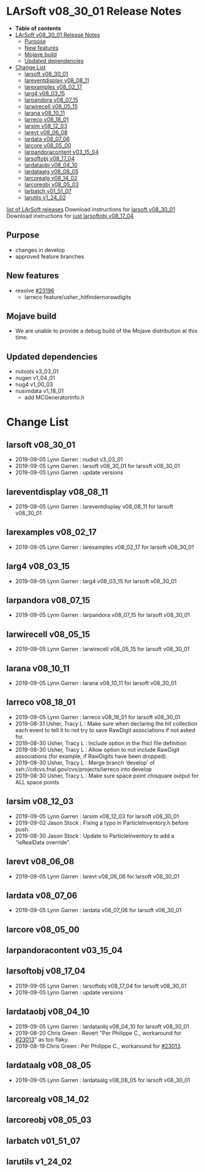 LArSoft v08_30_01 Release Notes
======================================================================

-   **Table of contents**
-   [LArSoft v08_30_01 Release Notes](#LArSoft-v08_30_01-Release-Notes)
    -   [Purpose](#Purpose)
    -   [New features](#New-features)
    -   [Mojave build](#Mojave-build)
    -   [Updated dependencies](#Updated-dependencies)
-   [Change List](#Change-List)
    -   [larsoft v08_30_01](#larsoft-v08_30_01)
    -   [lareventdisplay v08_08_11](#lareventdisplay-v08_08_11)
    -   [larexamples v08_02_17](#larexamples-v08_02_17)
    -   [larg4 v08_03_15](#larg4-v08_03_15)
    -   [larpandora v08_07_15](#larpandora-v08_07_15)
    -   [larwirecell v08_05_15](#larwirecell-v08_05_15)
    -   [larana v08_10_11](#larana-v08_10_11)
    -   [larreco v08_18_01](#larreco-v08_18_01)
    -   [larsim v08_12_03](#larsim-v08_12_03)
    -   [larevt v08_06_08](#larevt-v08_06_08)
    -   [lardata v08_07_06](#lardata-v08_07_06)
    -   [larcore v08_05_00](#larcore-v08_05_00)
    -   [larpandoracontent v03_15_04](#larpandoracontent-v03_15_04)
    -   [larsoftobj v08_17_04](#larsoftobj-v08_17_04)
    -   [lardataobj v08_04_10](#lardataobj-v08_04_10)
    -   [lardataalg v08_08_05](#lardataalg-v08_08_05)
    -   [larcorealg v08_14_02](#larcorealg-v08_14_02)
    -   [larcoreobj v08_05_03](#larcoreobj-v08_05_03)
    -   [larbatch v01_51_07](#larbatch-v01_51_07)
    -   [larutils v1_24_02](#larutils-v1_24_02)

[list of LArSoft releases](LArSoft_release_list)
Download instructions for [larsoft v08_30_01](http://scisoft.fnal.gov/scisoft/bundles/larsoft/v08_30_01/larsoft-v08_30_01.html)
Download instructions for [just larsoftobj v08_17_04](http://scisoft.fnal.gov/scisoft/bundles/larsoftobj/v08_17_04/larsoftobj-v08_17_04.html)

Purpose
--------------------

-   changes in develop
-   approved feature branches

New features
------------------------------

-   resolve [\#23196](/redmine/issues/23196 "Support: Make GausHitFinder's dependence on RawDigit optional (Resolved)")
    -   larreco feature/usher_hitfindernorawdigits

Mojave build
------------------------------

-   We are unable to provide a debug build of the Mojave distribution at this time.

Updated dependencies
----------------------------------------------

-   nutools v3_03_01
-   nugen v1_04_01
-   nug4 v1_00_03
-   nusimdata v1_18_01
    -   add MCGeneratorInfo.h

Change List
============================

larsoft v08_30_01
------------------------------------------

-   2019-09-05 Lynn Garren : nudist v3_03_01
-   2019-09-05 Lynn Garren : larsoft v08_30_01 for larsoft v08_30_01
-   2019-09-05 Lynn Garren : update versions

lareventdisplay v08_08_11
----------------------------------------------------------

-   2019-09-05 Lynn Garren : lareventdisplay v08_08_11 for larsoft v08_30_01

larexamples v08_02_17
--------------------------------------------------

-   2019-09-05 Lynn Garren : larexamples v08_02_17 for larsoft v08_30_01

larg4 v08_03_15
--------------------------------------

-   2019-09-05 Lynn Garren : larg4 v08_03_15 for larsoft v08_30_01

larpandora v08_07_15
------------------------------------------------

-   2019-09-05 Lynn Garren : larpandora v08_07_15 for larsoft v08_30_01

larwirecell v08_05_15
--------------------------------------------------

-   2019-09-05 Lynn Garren : larwirecell v08_05_15 for larsoft v08_30_01

larana v08_10_11
----------------------------------------

-   2019-09-05 Lynn Garren : larana v08_10_11 for larsoft v08_30_01

larreco v08_18_01
------------------------------------------

-   2019-09-05 Lynn Garren : larreco v08_18_01 for larsoft v08_30_01
-   2019-08-31 Usher, Tracy L : Make sure when declaring the hit collection each event to tell it to not try to save RawDigit associations if not asked for.
-   2019-08-30 Usher, Tracy L : Include option in the fhicl file definition
-   2019-08-30 Usher, Tracy L : Allow option to not include RawDigit associations (for example, if RawDigits have been dropped).
-   2019-08-30 Usher, Tracy L : Merge branch ‘develop’ of ssh://cdcvs.fnal.gov/cvs/projects/larreco into develop
-   2019-08-30 Usher, Tracy L : Make sure space point chisquare output for ALL space points

larsim v08_12_03
----------------------------------------

-   2019-09-05 Lynn Garren : larsim v08_12_03 for larsoft v08_30_01
-   2019-09-02 Jason Stock : Fixing a typo in ParticleInventory.h before push.
-   2019-08-30 Jason Stock : Update to ParticleInventory to add a “isRealData override”.

larevt v08_06_08
----------------------------------------

-   2019-09-05 Lynn Garren : larevt v08_06_08 for larsoft v08_30_01

lardata v08_07_06
------------------------------------------

-   2019-09-05 Lynn Garren : lardata v08_07_06 for larsoft v08_30_01

larcore v08_05_00
------------------------------------------

larpandoracontent v03_15_04
--------------------------------------------------------------

larsoftobj v08_17_04
------------------------------------------------

-   2019-09-05 Lynn Garren : larsoftobj v08_17_04 for larsoft v08_30_01
-   2019-09-05 Lynn Garren : update versions

lardataobj v08_04_10
------------------------------------------------

-   2019-09-05 Lynn Garren : lardataobj v08_04_10 for larsoft v08_30_01
-   2019-08-20 Chris Green : Revert "Per Philippe C., workaround for [\#23013](/redmine/issues/23013 "Bug: Unable to read recob::Vertex position information (Closed)")" as too flaky.
-   2019-08-19 Chris Green : Per Philippe C., workaround for [\#23013](/redmine/issues/23013 "Bug: Unable to read recob::Vertex position information (Closed)").

lardataalg v08_08_05
------------------------------------------------

-   2019-09-05 Lynn Garren : lardataalg v08_08_05 for larsoft v08_30_01

larcorealg v08_14_02
------------------------------------------------

larcoreobj v08_05_03
------------------------------------------------

larbatch v01_51_07
--------------------------------------------

larutils v1_24_02
------------------------------------------
